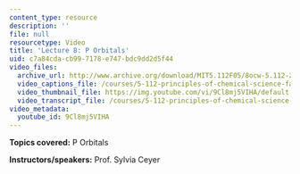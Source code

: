 ```yaml
---
content_type: resource
description: ''
file: null
resourcetype: Video
title: 'Lecture 8: P Orbitals'
uid: c7a84cda-cb99-7178-e747-bdc9dd2d5f44
video_files:
  archive_url: http://www.archive.org/download/MIT5.112F05/8ocw-5.112-26sep2005-220k.mp4
  video_captions_file: /courses/5-112-principles-of-chemical-science-fall-2005/23151240b8c95c90a081649f10c67abb_9Cl8mj5VIHA.vtt
  video_thumbnail_file: https://img.youtube.com/vi/9Cl8mj5VIHA/default.jpg
  video_transcript_file: /courses/5-112-principles-of-chemical-science-fall-2005/98c6f402886f219e35cc64b7eb1b9016_9Cl8mj5VIHA.pdf
video_metadata:
  youtube_id: 9Cl8mj5VIHA
---
```


**Topics covered:** P Orbitals

**Instructors/speakers:** Prof. Sylvia Ceyer